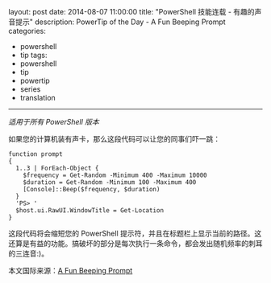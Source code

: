 layout: post
date: 2014-08-07 11:00:00
title: "PowerShell 技能连载 - 有趣的声音提示"
description: PowerTip of the Day - A Fun Beeping Prompt
categories:
- powershell
- tip
tags:
- powershell
- tip
- powertip
- series
- translation
---
_适用于所有 PowerShell 版本_

如果您的计算机装有声卡，那么这段代码可以让您的同事们吓一跳：

    function prompt
    {
      1..3 | ForEach-Object {
        $frequency = Get-Random -Minimum 400 -Maximum 10000
        $duration = Get-Random -Minimum 100 -Maximum 400
        [Console]::Beep($frequency, $duration)
      }
      'PS> '
      $host.ui.RawUI.WindowTitle = Get-Location
    }

这段代码将会缩短您的 PowerShell 提示符，并且在标题栏上显示当前的路径。这还算是有益的功能。搞破坏的部分是每次执行一条命令，都会发出随机频率的刺耳的三连音:)。

<!--more-->
本文国际来源：[A Fun Beeping Prompt](http://community.idera.com/powershell/powertips/b/tips/posts/a-fun-beeping-prompt)
